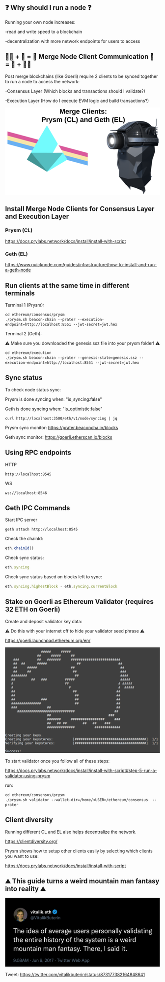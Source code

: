## :question: Why should I run a node :question:

Running your own node increases:

-read and write speed to a blockchain

-decentralization with more network endpoints for users to access

## 🐻‍❄️ + 🐻 = 🐼 Merge Node Client Communication 🐼 = 🐻 + 🐻‍❄️ 

Post merge blockchains (like Goerli) require 2 clients to be synced together to run a node to access the network:

-Consensus Layer (Which blocks and transactions should I validate?)

-Execution Layer (How do I execute EVM logic and build transactions?)

<img src="https://github.com/WeiBridged/NodeGoerliMerge/blob/main/images/mergeClients2.png" alt="clients"/>

## Install Merge Node Clients for Consensus Layer and Execution Layer

### Prysm (CL)

https://docs.prylabs.network/docs/install/install-with-script

### Geth (EL) 

https://www.quicknode.com/guides/infrastructure/how-to-install-and-run-a-geth-node

## Run clients at the same time in different terminals

Terminal 1 (Prysm): 

```shell
cd ethereum/consensus/prysm
./prysm.sh beacon-chain --prater --execution-endpoint=http://localhost:8551 --jwt-secret=jwt.hex
```

Terminal 2 (Geth): 

⚠️ Make sure you downloaded the genesis.ssz file into your prysm folder! ⚠️

```shell
cd ethereum/execution 
./prysm.sh beacon-chain --prater --genesis-state=genesis.ssz --execution-endpoint=http://localhost:8551 --jwt-secret=jwt.hex
```

## Sync status

To check node status sync:

Prysm is done syncing when: "is_syncing:false" 

Geth is done syncing when: "is_optimistic:false" 

```shell
curl http://localhost:3500/eth/v1/node/syncing | jq 
```
    
Prysm sync monitor: https://prater.beaconcha.in/blocks

Geth sync monitor: https://goerli.etherscan.io/blocks 

## Using RPC endpoints

HTTP

```
http://localhost:8545
```

WS

```
ws://localhost:8546
```

## Geth IPC Commands

Start IPC server

```shell
geth attach http://localhost:8545 
``` 
   
Check the chainId: 

```javascript
eth.chainId()
```

Check sync status:

```javascript
eth.syncing
```

Check sync status based on blocks left to sync:

```javascript
eth.syncing.highestBlock - eth.syncing.currentBlock
```

## Stake on Goerli as Ethereum Validator (requires 32 ETH on Goerli)

Create and deposit validator key data:

⚠️ Do this with your internet off to hide your validator seed phrase ⚠️

https://goerli.launchpad.ethereum.org/en/

<img src="https://github.com/WeiBridged/NodeGoerliMerge/blob/main/images/validator.png" alt="validator"/>

To start validator once you follow all of these steps:

https://docs.prylabs.network/docs/install/install-with-script#step-5-run-a-validator-using-prysm

run:

```shell
cd ethereum/consensus/prysm
./prysm.sh validator --wallet-dir=/home/<USER>/ethereum/consensus  --prater
```

## Client diversity 

Running different CL and EL also helps decentralize the network.

https://clientdiversity.org/

Prysm shows how to setup other clients easily by selecting which clients you want to use:

https://docs.prylabs.network/docs/install/install-with-script

## :mountain: This guide turns a weird mountain man fantasy into reality :mountain: 

<img src="https://github.com/WeiBridged/NodeGoerliMerge/blob/main/images/nodeTweet.jpg" alt="tweet"/>

Tweet: https://twitter.com/vitalikbuterin/status/873177382164848641

